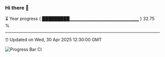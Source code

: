 ### Hi there 👋

⏳ Year progress { █████████▁▁▁▁▁▁▁▁▁▁▁▁▁▁▁▁▁▁▁▁▁ } 32.75 %

---

⏰ Updated on Wed, 30 Apr 2025 12:30:00 GMT

![Progress Bar CI](https://github.com/liununu/liununu/workflows/Progress%20Bar%20CI/badge.svg)
